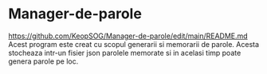 # Manager-de-parole
https://github.com/KeopSOG/Manager-de-parole/edit/main/README.md
Acest program este creat cu scopul generarii si memorarii de parole. Acesta stocheaza intr-un fisier json parolele memorate si in acelasi timp poate genera parole pe loc.
